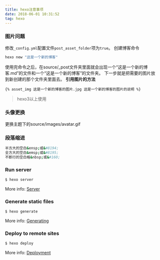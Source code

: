 ```yaml
---
title: hexo注意事项
date: 2018-06-01 10:31:52
tag: hexo
---
```


### 图片问题

修改`_config.yml`配置文件`post_asset_folder`项为`true`。
创建博客命令
```bash
hexo new "这是一个新的博客"
```
使用完命令之后，在source/_post文件夹里面就会出现一个“这是一个新的博客.md”的文件和一个“这是一个新的博客”的文件夹。
下一步就是把需要的图片放到新创建的那个文件夹里面去。
**引用图片的方法**
```
{% asset_img 这是一个新的博客的图片.jpg 这是一个新的博客的图片的说明 %}
```
> hexo3以上使用

### 头像更换
更换主题下的source/images/avatar.gif

### 段落缩进
```bash
半方大的空白&ensp;或&#8194;
全方大的空白&emsp;或&#8195;
不断行的空白格&nbsp;或&#160;
```

### Run server

``` bash
$ hexo server
```

More info: [Server](https://hexo.io/docs/server.html)

### Generate static files

``` bash
$ hexo generate
```

More info: [Generating](https://hexo.io/docs/generating.html)

### Deploy to remote sites

``` bash
$ hexo deploy
```

More info: [Deployment](https://hexo.io/docs/deployment.html)
